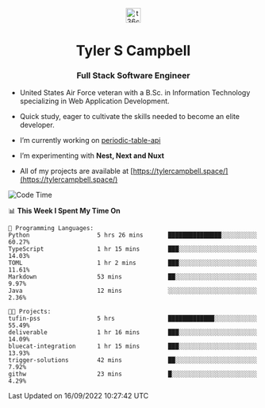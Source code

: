 <p align="center">
<a href="https://www.linkedin.com/in/t36campbell" target="blank"><img align="center" src="https://ik.imagekit.io/t36campbell/Portfolio/linkedin.png.original_m8bbGgPh6.png" alt="t36campbell" height="30" width="30" /></a>
</p>
<h1 align="center">Tyler S Campbell</h1>
<h3 align="center">Full Stack Software Engineer</h3>

* United States Air Force veteran with a B.Sc. in Information Technology specializing in Web Application Development. 

* Quick study, eager to cultivate the skills needed to become an elite developer.

* I’m currently working on [periodic-table-api](https://github.com/t36campbell/periodic-table-api)

* I’m experimenting with **Nest, Next and Nuxt**

* All of my projects are available at [https://tylercampbell.space/](https://tylercampbell.space/)

<!--START_SECTION:waka-->
![Code Time](http://img.shields.io/badge/Code%20Time-1%2C794%20hrs%2011%20mins-blue)

📊 **This Week I Spent My Time On** 

```text
💬 Programming Languages: 
Python                   5 hrs 26 mins       ███████████████░░░░░░░░░░   60.27% 
TypeScript               1 hr 15 mins        ███░░░░░░░░░░░░░░░░░░░░░░   14.03% 
TOML                     1 hr 2 mins         ███░░░░░░░░░░░░░░░░░░░░░░   11.61% 
Markdown                 53 mins             ██░░░░░░░░░░░░░░░░░░░░░░░   9.97% 
Java                     12 mins             ░░░░░░░░░░░░░░░░░░░░░░░░░   2.36%

🐱‍💻 Projects: 
tufin-pss                5 hrs               █████████████░░░░░░░░░░░░   55.49% 
deliverable              1 hr 16 mins        ███░░░░░░░░░░░░░░░░░░░░░░   14.09% 
bluecat-integration      1 hr 15 mins        ███░░░░░░░░░░░░░░░░░░░░░░   13.93% 
trigger-solutions        42 mins             ██░░░░░░░░░░░░░░░░░░░░░░░   7.92% 
githw                    23 mins             █░░░░░░░░░░░░░░░░░░░░░░░░   4.29%

```


 Last Updated on 16/09/2022 10:27:42 UTC
<!--END_SECTION:waka-->
